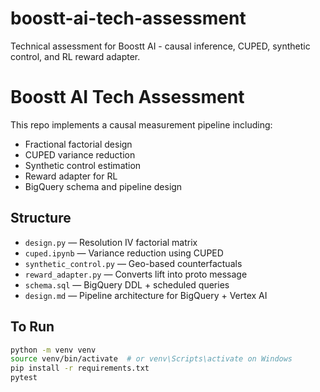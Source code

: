 # boostt-ai-tech-assessment
Technical assessment for Boostt AI - causal inference, CUPED, synthetic control, and RL reward adapter.
# Boostt AI Tech Assessment

This repo implements a causal measurement pipeline including:
- Fractional factorial design
- CUPED variance reduction
- Synthetic control estimation
- Reward adapter for RL
- BigQuery schema and pipeline design

## Structure
- `design.py` — Resolution IV factorial matrix
- `cuped.ipynb` — Variance reduction using CUPED
- `synthetic_control.py` — Geo-based counterfactuals
- `reward_adapter.py` — Converts lift into proto message
- `schema.sql` — BigQuery DDL + scheduled queries
- `design.md` — Pipeline architecture for BigQuery + Vertex AI

## To Run
```bash
python -m venv venv
source venv/bin/activate  # or venv\Scripts\activate on Windows
pip install -r requirements.txt
pytest
